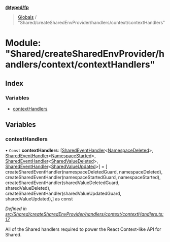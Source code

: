 **[@typed/fp](../README.md)**

> [Globals](../globals.md) / "Shared/createSharedEnvProvider/handlers/context/contextHandlers"

# Module: "Shared/createSharedEnvProvider/handlers/context/contextHandlers"

## Index

### Variables

* [contextHandlers](_shared_createsharedenvprovider_handlers_context_contexthandlers_.md#contexthandlers)

## Variables

### contextHandlers

• `Const` **contextHandlers**: [[SharedEventHandler](_shared_createsharedenvprovider_sharedeventhandler_.md#sharedeventhandler)\<[NamespaceDeleted](_shared_core_events_namespaceevent_.namespacedeleted.md)>, [SharedEventHandler](_shared_createsharedenvprovider_sharedeventhandler_.md#sharedeventhandler)\<[NamespaceStarted](_shared_core_events_namespaceevent_.namespacestarted.md)>, [SharedEventHandler](_shared_createsharedenvprovider_sharedeventhandler_.md#sharedeventhandler)\<[SharedValueDeleted](_shared_core_events_sharedvalueevent_.sharedvaluedeleted.md)>, [SharedEventHandler](_shared_createsharedenvprovider_sharedeventhandler_.md#sharedeventhandler)\<[SharedValueUpdated](_shared_core_events_sharedvalueevent_.sharedvalueupdated.md)>] = [ createSharedEventHandler(namespaceDeletedGuard, namespaceDeleted), createSharedEventHandler(namespaceStartedGuard, namespaceStarted), createSharedEventHandler(sharedValueDeletedGuard, sharedValueDeleted), createSharedEventHandler(sharedValueUpdatedGuard, sharedValueUpdated),] as const

*Defined in [src/Shared/createSharedEnvProvider/handlers/context/contextHandlers.ts:17](https://github.com/TylorS/typed-fp/blob/f27ba3e/src/Shared/createSharedEnvProvider/handlers/context/contextHandlers.ts#L17)*

All of the Shared handlers required to power the React Context-like API for
Shared.
